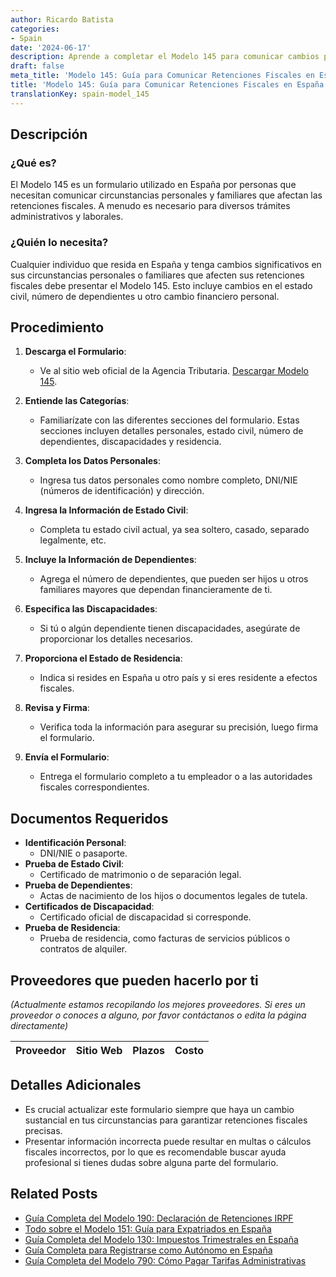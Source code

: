 ```yaml
---
author: Ricardo Batista
categories:
- Spain
date: '2024-06-17'
description: Aprende a completar el Modelo 145 para comunicar cambios personales y familiares que afectan las retenciones fiscales en España. Sigue estos pasos detallados.
draft: false
meta_title: 'Modelo 145: Guía para Comunicar Retenciones Fiscales en España'
title: 'Modelo 145: Guía para Comunicar Retenciones Fiscales en España'
translationKey: spain-model_145
---
```



## Descripción
### ¿Qué es?
El Modelo 145 es un formulario utilizado en España por personas que necesitan comunicar circunstancias personales y familiares que afectan las retenciones fiscales. A menudo es necesario para diversos trámites administrativos y laborales.

### ¿Quién lo necesita?
Cualquier individuo que resida en España y tenga cambios significativos en sus circunstancias personales o familiares que afecten sus retenciones fiscales debe presentar el Modelo 145. Esto incluye cambios en el estado civil, número de dependientes u otro cambio financiero personal.

## Procedimiento

1. **Descarga el Formulario**:
   - Ve al sitio web oficial de la Agencia Tributaria. [Descargar Modelo 145](https://www.agenciatributaria.es).

2. **Entiende las Categorías**:
   - Familiarízate con las diferentes secciones del formulario. Estas secciones incluyen detalles personales, estado civil, número de dependientes, discapacidades y residencia.

3. **Completa los Datos Personales**:
   - Ingresa tus datos personales como nombre completo, DNI/NIE (números de identificación) y dirección.

4. **Ingresa la Información de Estado Civil**:
   - Completa tu estado civil actual, ya sea soltero, casado, separado legalmente, etc.

5. **Incluye la Información de Dependientes**:
   - Agrega el número de dependientes, que pueden ser hijos u otros familiares mayores que dependan financieramente de ti.

6. **Especifica las Discapacidades**:
   - Si tú o algún dependiente tienen discapacidades, asegúrate de proporcionar los detalles necesarios.

7. **Proporciona el Estado de Residencia**:
   - Indica si resides en España u otro país y si eres residente a efectos fiscales.

8. **Revisa y Firma**:
   - Verifica toda la información para asegurar su precisión, luego firma el formulario.

9. **Envía el Formulario**:
   - Entrega el formulario completo a tu empleador o a las autoridades fiscales correspondientes.

## Documentos Requeridos
- **Identificación Personal**:
  - DNI/NIE o pasaporte.
- **Prueba de Estado Civil**:
  - Certificado de matrimonio o de separación legal.
- **Prueba de Dependientes**:
  - Actas de nacimiento de los hijos o documentos legales de tutela.
- **Certificados de Discapacidad**:
  - Certificado oficial de discapacidad si corresponde.
- **Prueba de Residencia**:
  - Prueba de residencia, como facturas de servicios públicos o contratos de alquiler.

## Proveedores que pueden hacerlo por ti
_(Actualmente estamos recopilando los mejores proveedores. Si eres un proveedor o conoces a alguno, por favor contáctanos o edita la página directamente)_

| Proveedor       |     Sitio Web    |     Plazos    |       Costo      |
| :-------------: | :-------------: |  :-------------: | :-------------: |

## Detalles Adicionales
- Es crucial actualizar este formulario siempre que haya un cambio sustancial en tus circunstancias para garantizar retenciones fiscales precisas.
- Presentar información incorrecta puede resultar en multas o cálculos fiscales incorrectos, por lo que es recomendable buscar ayuda profesional si tienes dudas sobre alguna parte del formulario.

## Related Posts

- [Guía Completa del Modelo 190: Declaración de Retenciones IRPF](https://tramitit.com/es/guides/spain/modelo_190/)
- [Todo sobre el Modelo 151: Guía para Expatriados en España](https://tramitit.com/es/guides/spain/modelo_151/)
- [Guía Completa del Modelo 130: Impuestos Trimestrales en España](https://tramitit.com/es/guides/spain/modelo_130/)
- [Guía Completa para Registrarse como Autónomo en España](https://tramitit.com/es/guides/spain/modelo_036/)
- [Guía Completa del Modelo 790: Cómo Pagar Tarifas Administrativas](https://tramitit.com/es/guides/spain/modelo_790/)